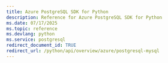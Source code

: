 ```yaml
---
title: Azure PostgreSQL SDK for Python
description: Reference for Azure PostgreSQL SDK for Python
ms.date: 07/17/2025
ms.topic: reference
ms.devlang: python
ms.service: postgresql
redirect_document_id: TRUE
redirect_url: /python/api/overview/azure/postgresql-mysql
---
```

